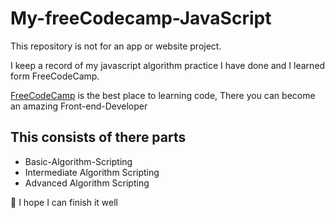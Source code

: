 # My-freeCodecamp-JavaScript

This repository is not for an app or website project.

I keep a record of my javascript algorithm practice I have done and I learned form FreeCodeCamp.

[FreeCodeCamp](https://www.freecodecamp.org) is the best place to learning code, There you can become an amazing Front-end-Developer

## This consists of there parts

  - Basic-Algorithm-Scripting
  - Intermediate Algorithm Scripting
  - Advanced Algorithm Scripting

💪 I hope I can finish it well

